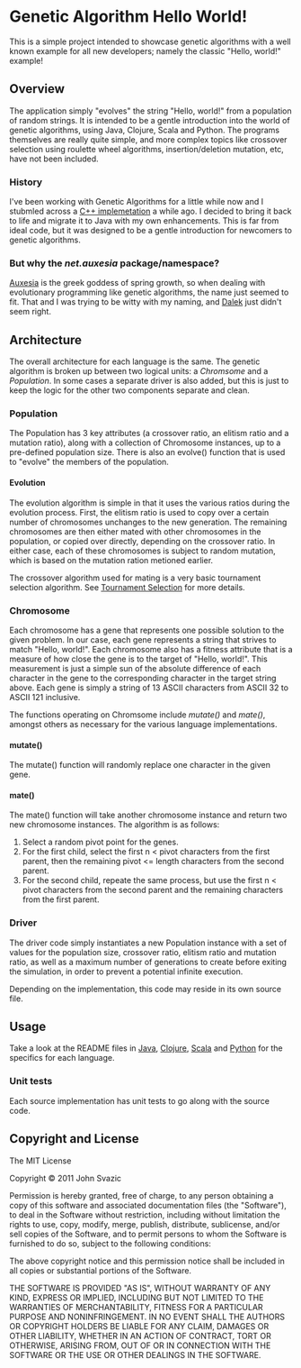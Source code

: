 # Genetic Algorithm Hello World!

This is a simple project intended to showcase genetic algorithms with a well 
known example for all new developers; namely the classic "Hello, world!" 
example!

## Overview

The application simply "evolves" the string "Hello, world!" from a population 
of random strings.  It is intended to be a gentle introduction into the world
of genetic algorithms, using Java, Clojure, Scala and Python.  The programs 
themselves are really quite simple, and more complex topics like crossover 
selection using roulette wheel algorithms, insertion/deletion mutation, etc, 
have not been included.

### History

I've been working with Genetic Algorithms for a little while now and I
stubmled across a 
[C++ implemetation](http://www.generation5.org/content/2003/gahelloworld.asp) 
a while ago.  I decided to bring it back to life and migrate it to Java with 
my own enhancements.  This is far from ideal code, but it was designed to be 
a gentle introduction for newcomers to genetic algorithms.

### But why the <i>net.auxesia</i> package/namespace?

[Auxesia](http://www.theoi.com/Ouranios/HoraAuxesia.html) is the greek
goddess of spring growth, so when dealing with evolutionary programming like
genetic algorithms, the name just seemed to fit.  That and I was trying to be
witty with my naming, and [Dalek](http://en.wikipedia.org/wiki/Dalek) just 
didn't seem right.

## Architecture

The overall architecture for each language is the same.  The genetic algorithm
is broken up between two logical units: a <i>Chromsome</i> and a 
<i>Population</i>.  In some cases a separate driver is also added, but this is
just to keep the logic for the other two components separate and clean.

### Population

The Population has 3 key attributes (a crossover ratio, an
elitism ratio and a mutation ratio), along with a collection of Chromosome 
instances, up to a pre-defined population size.  There is also an evolve() 
function that is used to "evolve" the members of the population.

#### Evolution

The evolution algorithm is simple in that it uses the various ratios during
the evolution process.  First, the elitism ratio is used to copy over a 
certain number of chromosomes unchanges to the new generation.  The remaining
chromosomes are then either mated with other chromosomes in the population, or
copied over directly, depending on the crossover ratio.  In either case, each
of these chromosomes is subject to random mutation, which is based on the 
mutation ration metioned earlier.

The crossover algorithm used for mating is a very basic tournament selection
algorithm.  See 
[Tournament Selection](http://en.wikipedia.org/wiki/Tournament_selection) for
more details.

### Chromosome
Each chromosome has a gene that represents one possible solution to the given 
problem.  In our case, each gene represents a string that strives to match
"Hello, world!".  Each chromosome also has a fitness attribute that is a 
measure of how close the gene is to the target of "Hello, world!".  This 
measurement is just a simple sun of the absolute difference of each character
in the gene to the corresponding character in the target string above.  Each
gene is simply a string of 13 ASCII characters from ASCII 32 to ASCII 121 
inclusive.

The functions operating on Chromsome include <i>mutate()</i> and 
<i>mate()</i>, amongst others as necessary for the various language 
implementations.

#### mutate()
The mutate() function will randomly replace one character in the given gene.

#### mate()
The mate() function will take another chromosome instance and return two new
chromosome instances.  The algorithm is as follows:

1. Select a random pivot point for the genes.
2. For the first child, select the first n < pivot characters from the first 
   parent, then the remaining pivot <= length characters from the second 
   parent.
3. For the second child, repeate the same process, but use the first n < pivot
   characters from the second parent and the remaining characters from the
   first parent.

### Driver

The driver code simply instantiates a new Population instance with a set of
values for the population size, crossover ratio, elitism ratio and mutation
ratio, as well as a maximum number of generations to create before exiting
the simulation, in order to prevent a potential infinite execution.

Depending on the implementation, this code may reside in its own source file.
   
## Usage

Take a look at the README files in [Java](GAHelloWorld/tree/master/java), 
[Clojure](GAHelloWorld/tree/master/clojure),
[Scala](GAHelloWorld/tree/master/scala) and
[Python](GAHelloWorld/tree/master/python) for the specifics for each language.

### Unit tests

Each source implementation has unit tests to go along with the source code.

## Copyright and License

The MIT License

Copyright &copy; 2011 John Svazic

Permission is hereby granted, free of charge, to any person obtaining a copy
of this software and associated documentation files (the "Software"), to deal
in the Software without restriction, including without limitation the rights
to use, copy, modify, merge, publish, distribute, sublicense, and/or sell
copies of the Software, and to permit persons to whom the Software is
furnished to do so, subject to the following conditions:

The above copyright notice and this permission notice shall be included in
all copies or substantial portions of the Software.

THE SOFTWARE IS PROVIDED "AS IS", WITHOUT WARRANTY OF ANY KIND, EXPRESS OR
IMPLIED, INCLUDING BUT NOT LIMITED TO THE WARRANTIES OF MERCHANTABILITY,
FITNESS FOR A PARTICULAR PURPOSE AND NONINFRINGEMENT. IN NO EVENT SHALL THE
AUTHORS OR COPYRIGHT HOLDERS BE LIABLE FOR ANY CLAIM, DAMAGES OR OTHER
LIABILITY, WHETHER IN AN ACTION OF CONTRACT, TORT OR OTHERWISE, ARISING FROM,
OUT OF OR IN CONNECTION WITH THE SOFTWARE OR THE USE OR OTHER DEALINGS IN
THE SOFTWARE.